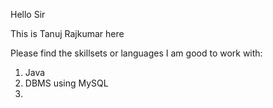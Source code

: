 Hello Sir

This is Tanuj Rajkumar here

Please find the skillsets or languages I am good to work with:
 1. Java
 2. DBMS using MySQL
 3. 